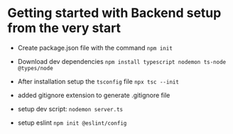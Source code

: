 # Getting started with Backend setup from the very start

- Create package.json file with the command `npm init`

- Download dev dependencies
  `npm install typescript nodemon ts-node @types/node`

- After installation setup the `tsconfig` file
  `npx tsc --init`

- added gitignore extension to generate .gitignore file

- setup dev script: `nodemon server.ts`

- setup eslint `npm init @eslint/config`
